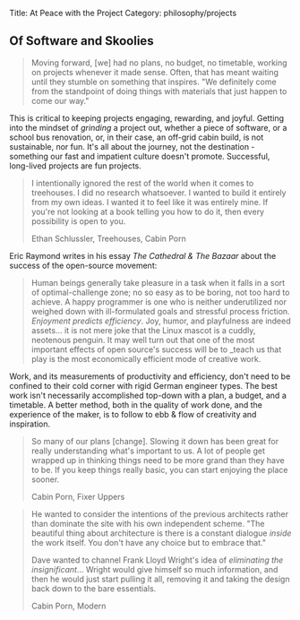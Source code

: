 Title: At Peace with the Project
Category: philosophy/projects


## Of Software and Skoolies


> Moving forward, [we] had no plans, no budget, no timetable, working on projects whenever it made sense. Often, that has meant waiting until they stumble on something that inspires. "We definitely come from the standpoint of doing things with materials that just happen to come our way."

This is critical to keeping projects engaging, rewarding, and joyful. Getting into the mindset of _grinding_ a project out, whether a piece of software, or a school bus renovation, or, in their case, an off-grid cabin build, is not sustainable, nor fun. It's all about the journey, not the destination - something our fast and impatient culture doesn't promote. Successful, long-lived projects are fun projects. 

> I intentionally ignored the rest of the world when it comes to treehouses. I did no research whatsoever. I wanted to build it entirely from my own ideas. I wanted it to feel like it was entirely mine. If you're not looking at a book telling you how to do it, then every possibility is open to you. <p class="annotation">Ethan Schlussler, Treehouses, Cabin Porn</p>


Eric Raymond writes in his essay _The Cathedral & The Bazaar_ about the success of the open-source movement:

> Human beings generally take pleasure in a task when it falls in a sort of optimal-challenge zone; no so easy as to be boring, not too hard to achieve. A happy programmer is one who is neither underutilized nor weighed down with ill-formulated goals and stressful process friction. _Enjoyment predicts efficiency_.
> Joy, humor, and playfulness are indeed assets... it is not mere joke that the Linux mascot is a cuddly, neotenous penguin.
> It may well turn out that one of the most important effects of open source's success will be to _teach us that play is the most economically efficient mode of creative work.

Work, and its measurements of productivity and efficiency, don't need to be confined to their cold corner with rigid German engineer types. The best work isn't necessarily accomplished top-down with a plan, a budget, and a timetable. A better method, both in the quality of work done, and the experience of the maker, is to follow to ebb & flow of creativity and inspiration.

> So many of our plans [change]. Slowing it down has been great for really understanding what's important to us. A lot of people get wrapped up in thinking things need to be more grand than they have to be. If you keep things really basic, you can start enjoying the place sooner. <p class="annotation">Cabin Porn, Fixer Uppers</p>


> He wanted to consider the intentions of the previous architects rather than dominate the site with his own independent scheme. "The beautiful thing about architecture is there is a constant dialogue _inside_ the work itself. You don't have any choice but to embrace that." 
>
> Dave wanted to channel Frank Lloyd Wright's idea of _eliminating the insignificant_... Wright would give himself so much information, and then he would just start pulling it all, removing it and taking the design back down to the bare essentials. <p class="annotation">Cabin Porn, Modern</p>




